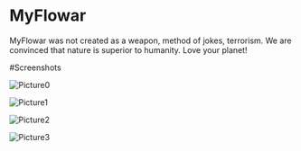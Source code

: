 # MyFlowar
MyFlowar was not created as a weapon, method of jokes, terrorism. We are convinced that nature is superior to humanity. Love your planet!

#Screenshots

![Picture0](https://user-images.githubusercontent.com/39754331/70994616-38367b80-2101-11ea-893f-8406a6b6d154.png)

![Picture1](https://user-images.githubusercontent.com/39754331/70994617-38367b80-2101-11ea-8048-65f0cdb6e2f4.png)

![Picture2](https://user-images.githubusercontent.com/39754331/70994618-38367b80-2101-11ea-9df6-3cc3c5af5c2d.png)

![Picture3](https://user-images.githubusercontent.com/39754331/70994619-38cf1200-2101-11ea-8f41-2149c14b101c.png)
